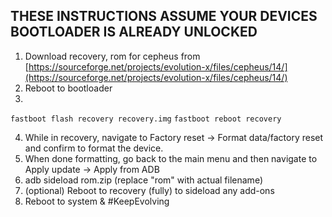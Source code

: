 ## THESE INSTRUCTIONS ASSUME YOUR DEVICES BOOTLOADER IS ALREADY UNLOCKED

1. Download recovery, rom for cepheus from [https://sourceforge.net/projects/evolution-x/files/cepheus/14/](https://sourceforge.net/projects/evolution-x/files/cepheus/14/)
2. Reboot to bootloader
3.
```fastboot flash recovery recovery.img```
```fastboot reboot recovery```

4. While in recovery, navigate to Factory reset -> Format data/factory reset and confirm to format the device.
5. When done formatting, go back to the main menu and then navigate to Apply update -> Apply from ADB
6. adb sideload rom.zip (replace "rom" with actual filename)
7. (optional) Reboot to recovery (fully) to sideload any add-ons
8. Reboot to system & #KeepEvolving
